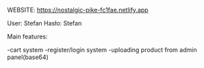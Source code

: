 WEBSITE: https://nostalgic-pike-fc1fae.netlify.app

User: Stefan
Hasło: Stefan


Main features:

-cart system
-register/login system
-uploading product from admin panel(base64)
